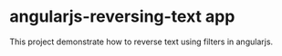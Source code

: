# angularjs-reversing-text app

This project demonstrate how to reverse text using filters in angularjs.	